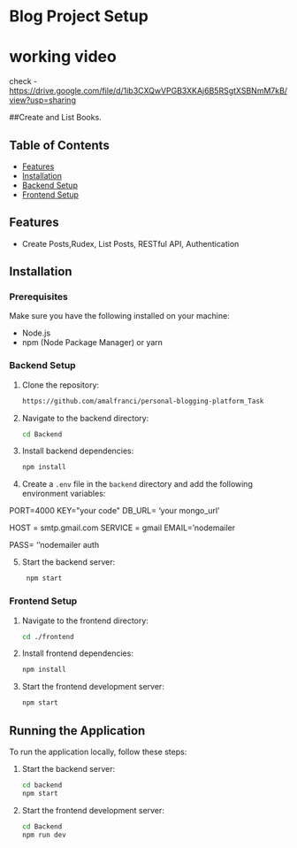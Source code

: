 


# Blog Project Setup

# working video

check -https://drive.google.com/file/d/1ib3CXQwVPGB3XKAj6B5RSgtXSBNmM7kB/view?usp=sharing

 ##Create and List Books.

## Table of Contents

-   [Features](#features)
-   [Installation](#installation)
-   [Backend Setup](#backend-setup)
-   [Frontend Setup](#frontend-setup)

## Features

-   Create Posts,Rudex, List Posts, RESTful API, Authentication

## Installation

### Prerequisites

Make sure you have the following installed on your machine:

-   Node.js
-   npm (Node Package Manager) or yarn

### Backend Setup

1. Clone the repository:

    ```sh
    https://github.com/amalfranci/personal-blogging-platform_Task
    ```

2. Navigate to the backend directory:

    ```sh
    cd Backend
    ```

3. Install backend dependencies:

    ```sh
    npm install
    ```

4. Create a `.env` file in the `backend` directory and add the following environment variables:

  
PORT=4000
KEY="your code"
DB_URL= ‘your mongo_url’

HOST = smtp.gmail.com
SERVICE = gmail
EMAIL=’nodemailer

PASS= ‘’nodemailer auth
  

5. Start the backend server:

    ```sh
     npm start
    ```

### Frontend Setup

1. Navigate to the frontend directory:

    ```sh
    cd ./frontend
    ```

2. Install frontend dependencies:

    ```sh
    npm install
    ```


4. Start the frontend development server:

    ```sh
    npm start
    ```

## Running the Application

To run the application locally, follow these steps:

1. Start the backend server:

    ```sh
    cd backend
    npm start
    ```

2. Start the frontend development server:

    ```sh
    cd Backend
    npm run dev
    ```




